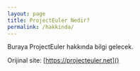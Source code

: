```yaml
---
layout: page
title: ProjectEuler Nedir?
permalink: /hakkinda/
---
```


Buraya ProjectEuler hakkında bilgi gelecek.

Orijinal site: [https://projecteuler.net]()
